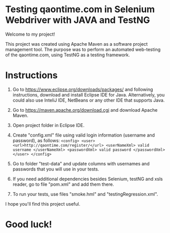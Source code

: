 # Testing qaontime.com in Selenium Webdriver with JAVA and TestNG 

Welcome to my project! 

This project was created using Apache Maven as a software project management tool. The purpose was to perform an automated web-testing of the qaontime.com, using TestNG as a testing framework. 

# Instructions
1. Go to https://www.eclipse.org/downloads/packages/ and following instructions, download and install Eclipse IDE for Java. Alternatively, you could also use InteliJ IDE, NetBeans or any other IDE that supports Java. 
2. Go to https://maven.apache.org/download.cgi and download Apache Maven. 
3. Open project folder in Eclipse IDE. 
4. Create "config.xml" file using valid login information (username and password), as follows:
``<config>
	<user>
		<url>http://qaontime.com/register/</url>
		<userNameXml> valid username </userNameXml>
		<passwordXml> valid password </passwordXml>
	</user>
</config>``

5. Go to folder "test-data" and update columns with usernames and passwords that you will use in your tests. 
6. If you need additional dependencies besides Selenium, testNG and xsls reader, go to file "pom.xml" and add them there. 
7. To run your tests, use files "smoke.hml" and "testingRegression.xml". 

I hope you'll find this project useful. 
# Good luck! 
